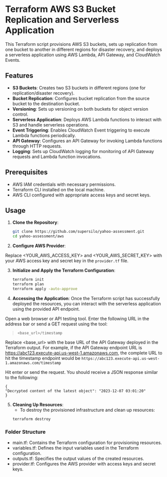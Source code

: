# Terraform AWS S3 Bucket Replication and Serverless Application

This Terraform script provisions AWS S3 buckets, sets up replication from one bucket to another in different regions for disaster recovery, and deploys a serverless application using AWS Lambda, API Gateway, and CloudWatch Events.

## Features

- **S3 Buckets**: Creates two S3 buckets in different regions (one for replication/disaster recovery).
- **Bucket Replication**: Configures bucket replication from the source bucket to the destination bucket.
- **Versioning**: Sets up versioning on both buckets for object version control.
- **Serverless Application**: Deploys AWS Lambda functions to interact with S3 and handle serverless operations.
- **Event Triggering**: Enables CloudWatch Event triggering to execute Lambda functions periodically.
- **API Gateway**: Configures an API Gateway for invoking Lambda functions through HTTP requests.
- **Logging**: Sets up CloudWatch logging for monitoring of API Gateway requests and Lambda function invocations.

## Prerequisites

- AWS IAM credentials with necessary permissions.
- Terraform CLI installed on the local machine.
- AWS CLI configured with appropriate access keys and secret keys.

## Usage

1. **Clone the Repository**:

   ```bash
   git clone https://github.com/supersilo/yahoo-assessment.git
   cd yahoo-assessment/aws

2. **Configure AWS Provider**:

Replace <YOUR_AWS_ACCESS_KEY> and <YOUR_AWS_SECRET_KEY> with your AWS access key and secret key in the `provider.tf` file.

3. **Initialize and Apply the Terraform Configuration**:
   ```bash
   terraform init
   terraform plan
   terraform apply -auto-approve

4. **Accessing the Application**:
 Once the Terraform script has successfully deployed the resources, you can interact with the serverless application using the provided API endpoint.

Open a web browser or API testing tool.
Enter the following URL in the address bar or send a GET request using the tool:
>`<base_url>/timestamp`

Replace <base_url> with the base URL of the API Gateway deployed in the Terraform output. For example, if the API Gateway endpoint URL is https://abc123.execute-api.us-west-1.amazonaws.com, the complete URL to hit the timestamp endpoint would be `https://abc123.execute-api.us-west-1.amazonaws.com/timestamp`

Hit enter or send the request.
You should receive a JSON response similar to the following:
```
{
"Decrypted content of the latest object": "2023-12-07 03:01:20"
}
```


5. **Cleaning Up Resources**:
    * To destroy the provisioned infrastructure and clean up resources:
   ```bash
   terraform destroy

### Folder Structure
- main.tf: Contains the Terraform configuration for provisioning resources.
- variables.tf: Defines the input variables used in the Terraform configuration.
- outputs.tf: Specifies the output values of the created resources.
- provider.tf: Configures the AWS provider with access keys and secret keys.
